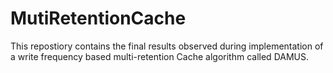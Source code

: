 # MutiRetentionCache
This repostiory contains the final results observed during implementation of a write frequency based multi-retention Cache algorithm called DAMUS.
